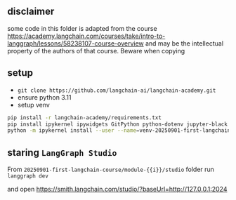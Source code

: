 ## disclaimer
some code in this folder is adapted from the course https://academy.langchain.com/courses/take/intro-to-langgraph/lessons/58238107-course-overview and may be the intellectual property of the authors of that
course. Beware when copying

## setup
* `git clone https://github.com/langchain-ai/langchain-academy.git`
* ensure python 3.11
* setup venv

```sh
pip install -r langchain-academy/requirements.txt
pip install ipykernel ipywidgets GitPython python-dotenv jupyter-black
python -m ipykernel install --user --name=venv-20250901-first-langchain-course
```

## staring `LangGraph Studio`

From `20250901-first-langchain-course/module-{{i}}/studio` folder run `langgraph dev`

and open https://smith.langchain.com/studio/?baseUrl=http://127.0.0.1:2024

